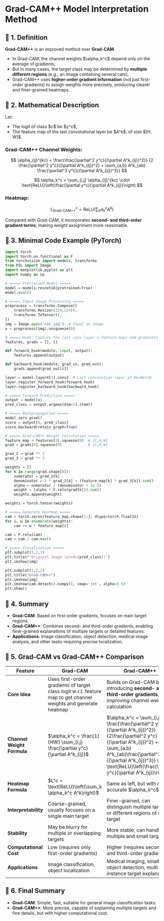 
# Grad-CAM++ Model Interpretation Method

## 📖 1. Definition

**Grad-CAM++** is an improved method over **Grad-CAM**.

* In Grad-CAM, the channel weights \$\alpha\_k^c\$ depend only on the average of gradients;
* But in many cases, the target class may be determined by **multiple different regions** (e.g., an image containing several cats);
* Grad-CAM++ uses **higher-order gradient information** (not just first-order gradients) to assign weights more precisely, producing clearer and finer-grained heatmaps.



## 📖 2. Mathematical Description

Let:

* The logit of class \$c\$ be \$y^c\$,
* The feature map of the last convolutional layer be \$A^k\$, of size $\[H, W]\$.

### Grad-CAM++ Channel Weights:

$$
\alpha_{ij}^{kc} = \frac{\frac{\partial^2 y^c}{(\partial A^k_{ij})^2}}
{2 \frac{\partial^2 y^c}{(\partial A^k_{ij})^2} + \sum_{a,b} A^k_{ab} \frac{\partial^3 y^c}{(\partial A^k_{ij})^3}}
$$

$$
\alpha_k^c = \sum_{i,j} \alpha_{ij}^{kc} \cdot \text{ReLU}\left(\frac{\partial y^c}{\partial A^k_{ij}}\right)
$$

### Heatmap:

$$
L_{\text{Grad-CAM++}}^c = \text{ReLU}\left(\sum_k \alpha_k^c A^k \right)
$$

Compared with Grad-CAM, it incorporates **second- and third-order gradient terms**, making weight assignment more reasonable.



## 📖 3. Minimal Code Example (PyTorch)

```python
import torch
import torch.nn.functional as F
from torchvision import models, transforms
from PIL import Image
import matplotlib.pyplot as plt
import numpy as np

# ===== Pretrained Model =====
model = models.resnet18(pretrained=True)
model.eval()

# ===== Input Image Processing =====
preprocess = transforms.Compose([
    transforms.Resize((224,224)),
    transforms.ToTensor(),
])
img = Image.open("cat.jpg")  # Input an image
x = preprocess(img).unsqueeze(0)

# ===== Hook: Capture the last conv layer's feature maps and gradients =====
features, grads = [], []

def forward_hook(module, input, output):
    features.append(output)

def backward_hook(module, grad_in, grad_out):
    grads.append(grad_out[0])

layer = model.layer4[1].conv2  # Last convolution layer of ResNet18
layer.register_forward_hook(forward_hook)
layer.register_backward_hook(backward_hook)

# ===== Forward Prediction =====
output = model(x)
pred_class = output.argmax(dim=1).item()

# ===== Backpropagation =====
model.zero_grad()
score = output[0, pred_class]
score.backward(retain_graph=True)

# ===== Grad-CAM++ Weight Calculation =====
feature_map = features[0].squeeze(0)  # [C,H,W]
grad = grads[0].squeeze(0)            # [C,H,W]

grad_2 = grad ** 2
grad_3 = grad ** 3

weights = []
for k in range(grad.shape[0]):
    numerator = grad_2[k]
    denominator = 2 * grad_2[k] + (feature_map[k] * grad_3[k]).sum()
    alpha = numerator / (denominator + 1e-8)
    weight = (alpha * F.relu(grad[k])).sum()
    weights.append(weight)

weights = torch.tensor(weights)

# ===== Generate Heatmap =====
cam = torch.zeros(feature_map.shape[1:], dtype=torch.float32)
for i, w in enumerate(weights):
    cam += w * feature_map[i]

cam = F.relu(cam)
cam = cam / cam.max()

# ===== Visualization =====
plt.subplot(1,2,1)
plt.title(f"Original Image (pred={pred_class})")
plt.imshow(img)

plt.subplot(1,2,2)
plt.title("Grad-CAM++")
plt.imshow(img)
plt.imshow(cam.detach().numpy(), cmap='jet', alpha=0.5)
plt.show()
```



## 📖 4. Summary

* **Grad-CAM**: Based on first-order gradients, focuses on main target regions.
* **Grad-CAM++**: Combines second- and third-order gradients, enabling finer-grained explanations of multiple targets or detailed features.
* **Applications**: Image classification, object detection, medical image analysis, and other tasks requiring precise localization.



## 📖 5. Grad-CAM vs Grad-CAM++ Comparison

| Feature                    | **Grad-CAM**                                                                                                     | **Grad-CAM++**                                                                                                                                                                                                                                                                |
| -------------------------- | ---------------------------------------------------------------------------------------------------------------- | ----------------------------------------------------------------------------------------------------------------------------------------------------------------------------------------------------------------------------------------------------------------------------- |
| **Core Idea**              | Uses first-order gradients of target class logit w\.r.t. feature map to get channel weights and generate heatmap | Builds on Grad-CAM by introducing **second- and third-order gradients**, improving channel weight calculation                                                                                                                                                                 |
| **Channel Weight Formula** | \$\alpha\_k^c = \frac{1}{HW} \sum\_{i,j} \frac{\partial y^c}{\partial A^k\_{ij}}\$                               | \$\alpha\_k^c = \sum\_{i,j} \frac{\frac{\partial^2 y^c}{(\partial A^k\_{ij})^2}}{2\frac{\partial^2 y^c}{(\partial A^k\_{ij})^2} + \sum\_{a,b} A^k\_{ab}\frac{\partial^3 y^c}{(\partial A^k\_{ij})^3}} \cdot \text{ReLU}\left(\frac{\partial y^c}{\partial A^k\_{ij}}\right)\$ |
| **Heatmap Formula**        | \$L^c = \text{ReLU}\left(\sum\_k \alpha\_k^c A^k\right)\$                                                        | Same as left, but with more accurate \$\alpha\_k^c\$                                                                                                                                                                                                                          |
| **Interpretability**       | Coarse-grained, usually focuses on a single main target                                                          | Finer-grained, can distinguish multiple targets or different regions of a target                                                                                                                                                                                              |
| **Stability**              | May be blurry for multiple or overlapping targets                                                                | More stable, can handle multiple and small targets                                                                                                                                                                                                                            |
| **Computational Cost**     | Low (requires only first-order gradients)                                                                        | Higher (requires second- and third-order gradients)                                                                                                                                                                                                                           |
| **Applications**           | Image classification, object localization                                                                        | Medical imaging, small object detection, multi-instance target explanation                                                                                                                                                                                                    |


## 📖 6. Final Summary

* **Grad-CAM**: Simple, fast, suitable for general image classification tasks.
* **Grad-CAM++**: More precise, capable of explaining multiple targets and fine details, but with higher computational cost.


